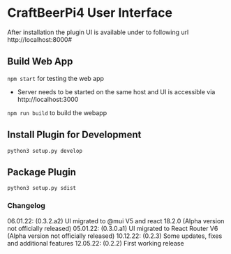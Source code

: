 # CraftBeerPi4 User Interface

After installation the plugin UI is available under to following url
http://localhost:8000#

## Build Web App

```npm start``` for testing the web app

- Server needs to be started on the same host and UI is accessible via http://localhost:3000

```npm run build``` to build the webapp

## Install Plugin for Development

```python3 setup.py develop```

## Package Plugin 

```python3 setup.py sdist```

### Changelog

06.01.22: (0.3.2.a2) UI migrated to @mui V5 and react 18.2.0 (Alpha version not officially released)
05.01.22: (0.3.0.a1) UI migrated to React Router V6 (Alpha version not officially released)
10.12.22: (0.2.3) Some updates, fixes and additional features
12.05.22: (0.2.2) First working release
